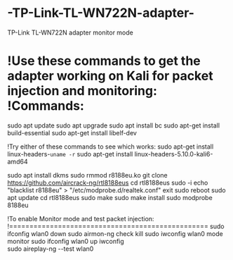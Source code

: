 # -TP-Link-TL-WN722N-adapter-
 TP-Link TL-WN722N adapter monitor mode


!Use these commands to get the adapter working on Kali for packet injection and monitoring:
!Commands:
==========
sudo apt update
sudo apt upgrade
sudo apt install bc
sudo apt-get install build-essential 
sudo apt-get install libelf-dev 

!Try either of these commands to see which works:
sudo apt-get install linux-headers-`uname -r`
sudo apt-get install linux-headers-5.10.0-kali6-amd64

sudo apt install dkms
sudo rmmod r8188eu.ko
git clone https://github.com/aircrack-ng/rtl8188eus
cd rtl8188eus
sudo -i
echo "blacklist r8188eu" > "/etc/modprobe.d/realtek.conf"
exit
sudo reboot
sudo apt update
cd rtl8188eus
sudo make
sudo make install
sudo modprobe 8188eu


!To enable Monitor mode and test packet injection:
!=================================================
sudo ifconfig wlan0 down
sudo airmon-ng check kill
sudo iwconfig wlan0 mode monitor
sudo ifconfig wlan0 up
iwconfig                             
sudo aireplay-ng --test wlan0
